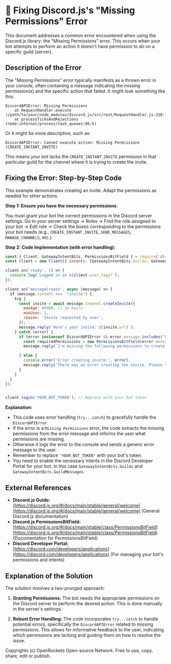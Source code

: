 # 🐞 Fixing Discord.js's "Missing Permissions" Error


This document addresses a common error encountered when using the Discord.js library: the "Missing Permissions" error. This occurs when your bot attempts to perform an action it doesn't have permission to do on a specific guild (server).

## Description of the Error

The "Missing Permissions" error typically manifests as a thrown error in your console, often containing a message indicating the missing permission(s) and the specific action that failed.  It might look something like this:

```
DiscordAPIError: Missing Permissions
    at RequestHandler.execute (/path/to/your/node_modules/discord.js/src/rest/RequestHandler.js:310:13)
    at processTicksAndRejections (node:internal/process/task_queues:96:5)
```

Or it might be more descriptive, such as:

```
DiscordAPIError: Cannot execute action: Missing Permissions (CREATE_INSTANT_INVITE)
```

This means your bot lacks the `CREATE_INSTANT_INVITE` permission in that particular guild for the channel where it is trying to create the invite.

## Fixing the Error: Step-by-Step Code

This example demonstrates creating an invite.  Adapt the permissions as needed for other actions.

**Step 1: Ensure you have the necessary permissions.**

You must grant your bot the correct permissions in the Discord server settings. Go to your server settings -> Roles ->  Find the role assigned to your bot -> Edit role -> Check the boxes corresponding to the permissions your bot needs (e.g., `CREATE_INSTANT_INVITE`, `SEND_MESSAGES`, `MANAGE_CHANNELS`, etc.).

**Step 2:  Code Implementation (with error handling):**

```javascript
const { Client, GatewayIntentBits, PermissionsBitField } = require('discord.js');
const client = new Client({ intents: [GatewayIntentBits.Guilds, GatewayIntentBits.GuildMessages] }); // Add necessary intents

client.on('ready', () => {
  console.log(`Logged in as ${client.user.tag}!`);
});

client.on('messageCreate', async (message) => {
  if (message.content === '!invite') {
    try {
      const invite = await message.channel.createInvite({
        maxAge: 86400, // 24 hours
        maxUses: 1,
        reason: 'Invite requested by user',
      });
      message.reply(`Here's your invite: ${invite.url}`);
    } catch (error) {
      if (error instanceof DiscordAPIError && error.message.includes('Missing Permissions')) {
        const requiredPermissions = new PermissionsBitField(error.message.match(/\((.+?)\)/)[1].split(',').map(perm => PermissionsBitField.Flags[perm.trim()]));
        message.reply(`I'm missing the following permissions to create an invite: ${requiredPermissions.toArray().join(', ')}. Please ask a server administrator to grant me these permissions.`);

      } else {
        console.error('Error creating invite:', error);
        message.reply('There was an error creating the invite. Please try again later.');
      }
    }
  }
});


client.login('YOUR_BOT_TOKEN'); // Replace with your bot token
```

**Explanation:**

* This code uses error handling (`try...catch`) to gracefully handle the `DiscordAPIError`.
* If the error is a `Missing Permissions` error, the code extracts the missing permissions from the error message and informs the user what permissions are missing.  
* Otherwise it logs the error to the console and sends a generic error message to the user.
*  Remember to replace `'YOUR_BOT_TOKEN'` with your bot's token.
* You need to enable the necessary intents in the Discord Developer Portal for your bot.  In this case `GatewayIntentBits.Guilds` and `GatewayIntentBits.GuildMessages`.


## External References

* **Discord.js Guide:** [https://discord.js.org/#/docs/main/stable/general/welcome](https://discord.js.org/#/docs/main/stable/general/welcome) (General Discord.js documentation)
* **Discord.js PermissionsBitField:** [https://discord.js.org/#/docs/main/stable/class/PermissionsBitField](https://discord.js.org/#/docs/main/stable/class/PermissionsBitField) (Documentation for PermissionsBitField)
* **Discord Developer Portal:** [https://discord.com/developers/applications](https://discord.com/developers/applications) (For managing your bot's permissions and intents)


## Explanation of the Solution

The solution involves a two-pronged approach:

1. **Granting Permissions:**  The bot needs the appropriate permissions on the Discord server to perform the desired action.  This is done manually in the server's settings.

2. **Robust Error Handling:** The code incorporates `try...catch` to handle potential errors, specifically the `DiscordAPIError` related to missing permissions. This allows for informative feedback to the user, indicating which permissions are lacking and guiding them on how to resolve the issue.



Copyrights (c) OpenRockets Open-source Network. Free to use, copy, share, edit or publish.

